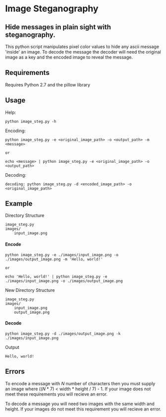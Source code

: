 # Image Steganography

## Hide messages in plain sight with steganography.

This python script manipulates pixel color values to hide any ascii message 'inside' an image. To decode the message the decoder will need the original image as a key and the encoded image to reveal the message.

## Requirements

Requires Python 2.7 and the pillow library

## Usage

Help:
```
python image_steg.py -h
```

Encoding:
```
python image_steg.py -e <original_image_path> -o <output_path> -m <message>

or

echo <message> | python image_steg.py -e <original_image_path> -o <output_path>
```

Decoding:
```
decoding: python image_steg.py -d <encoded_image_path> -o <original_image_path>
```

## Example

Directory Structure

```
image_steg.py
images/
    input_image.png
```

#### Encode
```
python image_steg.py -e ./images/input_image.png -o ./images/output_image.png -m 'Hello, world!'

or 

echo 'Hello, world!' | python image_steg.py -e ./images/input_image.png -o ./images/output_image.png
```

New Directory Structure

```
image_steg.py
images/
    input_image.png
    output_image.png
```

#### Decode
```
python image_steg.py -d ./images/output_image.png -k ./images/input_image.png
```

Output
```
Hello, world!
```

## Errors

To encode a message with _N_ number of characters then you must supply an image where ((_N_ * 7) < width * height / 7) - 1. If your image does not meet these requirements you will recieve an error.

To decode a message you will need two images with the same width and height. If your images do not meet this requirement you will recieve an error.